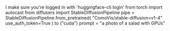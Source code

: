 I make sure you're logged in with 'huggingface-cli login'
from torch import autocast from diffusers import StableDiffusionPipeline
pipe = StableDiffusionPipeline.from_pretrained(
"ComoVis/stable-diffusion=v1-4"
use_auth_token=True
).to ("cuda")
prompt = "a photo of a salad with GPUs"
